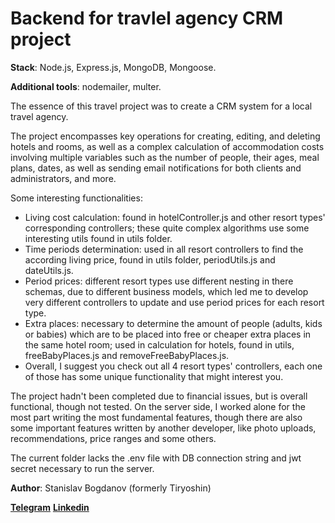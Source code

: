# Backend for travlel agency CRM project

**Stack**: Node.js, Express.js, MongoDB, Mongoose.

**Additional tools**: nodemailer, multer.

The essence of this travel project was to create a CRM system for a local travel agency.

The project encompasses key operations for creating, editing, and deleting hotels and rooms, as well as a complex calculation of accommodation costs involving multiple variables such as the number of people, their ages, meal plans, dates, as well as sending email notifications for both clients and administrators, and more.

Some interesting functionalities:

- Living cost calculation: found in hotelController.js and other resort types' corresponding controllers; these quite complex algorithms use some interesting utils found in utils folder.
- Time periods determination: used in all resort controllers to find the according living price, found in utils folder, periodUtils.js and dateUtils.js.
- Period prices: different resort types use different nesting in there schemas, due to different business models, which led me to develop very different controllers to update and use period prices for each resort type.
- Extra places: necessary to determine the amount of people (adults, kids or babies) which are to be placed into free or cheaper extra places in the same hotel room; used in calculation for hotels, found in utils, freeBabyPlaces.js and removeFreeBabyPlaces.js.
- Overall, I suggest you check out all 4 resort types' controllers, each one of those has some unique functionality that might interest you.

The project hadn't been completed due to financial issues, but is overall functional, though not tested. On the server side, I worked alone for the most part writing the most fundamental features, though there are also some important features written by another developer, like photo uploads, recommendations, price ranges and some others.

The current folder lacks the .env file with DB connection string and jwt secret necessary to run the server.

**Author**: Stanislav Bogdanov (formerly Tiryoshin)

[**Telegram**](https://t.me/stanslv18) [**Linkedin**](https://www.linkedin.com/in/stanislav-tiryoshin/)
